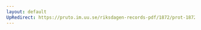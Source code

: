 ```yaml
---
layout: default
UpRedirect: https://pruto.im.uu.se/riksdagen-records-pdf/1872/prot-1872--fk--219/prot-1872--fk--219_001.pdf
---
```

